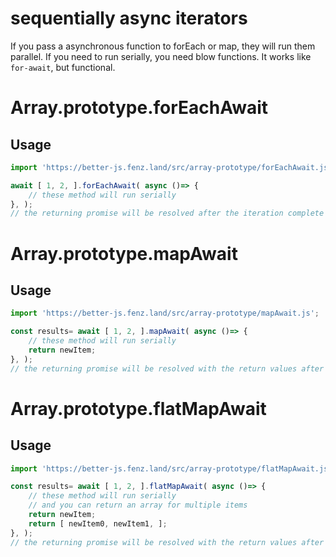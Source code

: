 # sequentially async iterators

If you pass a asynchronous function to forEach or map, they will run them parallel. 
If you need to run serially, you need blow functions. 
It works like `for-await`, but functional.


# Array.prototype.forEachAwait

## Usage

```javascript
import 'https://better-js.fenz.land/src/array-prototype/forEachAwait.js';

await [ 1, 2, ].forEachAwait( async ()=> {
	// these method will run serially
}, );
// the returning promise will be resolved after the iteration complete

```

# Array.prototype.mapAwait

## Usage

```javascript
import 'https://better-js.fenz.land/src/array-prototype/mapAwait.js';

const results= await [ 1, 2, ].mapAwait( async ()=> {
	// these method will run serially
	return newItem;
}, );
// the returning promise will be resolved with the return values after the iteration complete

```

# Array.prototype.flatMapAwait

## Usage

```javascript
import 'https://better-js.fenz.land/src/array-prototype/flatMapAwait.js';

const results= await [ 1, 2, ].flatMapAwait( async ()=> {
	// these method will run serially
	// and you can return an array for multiple items
	return newItem;
	return [ newItem0, newItem1, ];
}, );
// the returning promise will be resolved with the return values after the iteration complete

```

